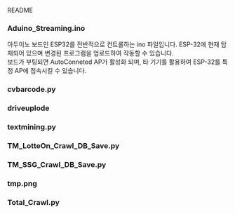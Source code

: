 README


### Aduino_Streaming.ino
아두이노 보드인 ESP32를 전반적으로 컨트롤하는 ino 파일입니다. ESP-32에 현재 탑재되어 있으며 변경된 프로그램을 업로드하여 작동할 수 있습니다.  
보드가 부팅되면 AutoConneted AP가 활성화 되며, 타 기기를 활용하여 ESP-32를 특정 AP에 접속시킬 수 있습니다.
### cvbarcode.py

### driveuplode
### textmining.py
### TM_LotteOn_Crawl_DB_Save.py
### TM_SSG_Crawl_DB_Save.py
### tmp.png
### Total_Crawl.py